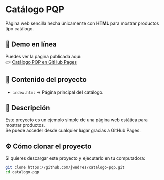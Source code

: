 # Catálogo PQP

Página web sencilla hecha únicamente con **HTML** para mostrar productos tipo catálogo.

## 🚀 Demo en línea
Puedes ver la página publicada aquí:  
👉 [Catálogo PQP en GitHub Pages](https://jwndres.github.io/catalogo-pqp/)

## 📂 Contenido del proyecto
- `index.html` → Página principal del catálogo.

## 📖 Descripción
Este proyecto es un ejemplo simple de una página web estática para mostrar productos.  
Se puede acceder desde cualquier lugar gracias a GitHub Pages.

## ⚙️ Cómo clonar el proyecto
Si quieres descargar este proyecto y ejecutarlo en tu computadora:

```bash
git clone https://github.com/jwndres/catalogo-pqp.git
cd catalogo-pqp

